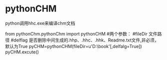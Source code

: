 # pythonCHM
python调用hhc.exe来编译chm文档

from pythonChm.pythonChm import pythonCHM
#两个参数：
#fileDir    文件路径
#delflag    是否删除中间生成的.hhp、.hhc、.hhk、Readme.txt文件,非必须，默认为True
pyCHM=pythonCHM(fileDir=u'D:\\book'[,delfalg=True])
pyCHM.excute()
